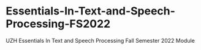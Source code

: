 # Essentials-In-Text-and-Speech-Processing-FS2022
UZH Essentials In Text and Speech Processing Fall Semester 2022 Module
